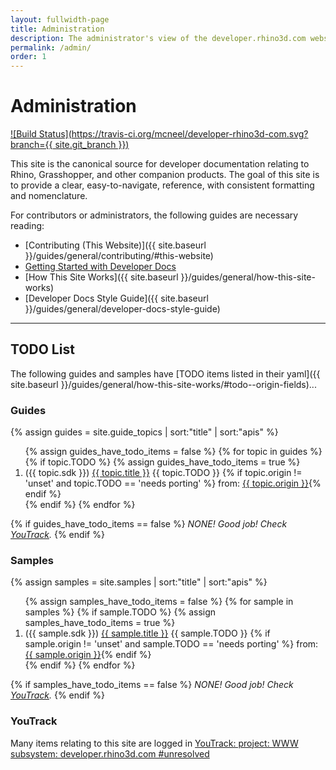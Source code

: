 ```yaml
---
layout: fullwidth-page
title: Administration
description: The administrator's view of the developer.rhino3d.com website.
permalink: /admin/
order: 1
---
```


# Administration

[![Build Status](https://travis-ci.org/mcneel/developer-rhino3d-com.svg?branch={{ site.git_branch }})](https://travis-ci.org/mcneel/developer-rhino3d-com)

This site is the canonical source for developer documentation relating to Rhino, Grasshopper, and other companion products.  The goal of this site is to provide a clear, easy-to-navigate, reference, with consistent formatting and nomenclature.

For contributors or administrators, the following guides are necessary reading:

- [Contributing (This Website)]({{ site.baseurl }}/guides/general/contributing/#this-website)
- [Getting Started with Developer Docs](https://github.com/mcneel/developer-rhino3d-com/blob/master/README.md)
- [How This Site Works]({{ site.baseurl }}/guides/general/how-this-site-works)
- [Developer Docs Style Guide]({{ site.baseurl }}/guides/general/developer-docs-style-guide)

---

## TODO List

The following guides and samples have [TODO items listed in their yaml]({{ site.baseurl }}/guides/general/how-this-site-works/#todo--origin-fields)...

### Guides

{% assign guides = site.guide_topics | sort:"title" | sort:"apis" %}
<div class="trigger">
  <ol>
  {% assign guides_have_todo_items = false %}
  {% for topic in guides %}
    {% if topic.TODO %}
      {% assign guides_have_todo_items = true %}
      <li>
        ({{ topic.sdk }}) <a class="page-link" href="{{ topic.url | prepend: site.baseurl }}">{{ topic.title }}</a> {{ topic.TODO }} {% if topic.origin != 'unset' and topic.TODO == 'needs porting' %} from: <a href="{{ topic.origin }}">{{ topic.origin }}</a>{% endif %}
      </li>
    {% endif %}
  {% endfor %}
  </ol>
</div>

{% if guides_have_todo_items == false %}
*NONE!  Good job!  Check [YouTrack](http://mcneel.myjetbrains.com/youtrack/issues?q=project%3A+WWW+subsystem%3A+developer.rhino3d.com+%23unresolved).*
{% endif %}

### Samples

{% assign samples = site.samples | sort:"title" | sort:"apis" %}
<div class="trigger">
  <ol>
  {% assign samples_have_todo_items = false %}
  {% for sample in samples %}
    {% if sample.TODO %}
      {% assign samples_have_todo_items = true %}
      <li>
        ({{ sample.sdk }}) <a class="page-link" href="{{ sample.url | prepend: site.baseurl }}">{{ sample.title }}</a>  {{ sample.TODO }} {% if sample.origin != 'unset'  and sample.TODO == 'needs porting' %} from: <a href="{{ sample.origin }}">{{ sample.origin }}</a>{% endif %}
    </li>
    {% endif %}
  {% endfor %}
  </ol>
</div>

{% if samples_have_todo_items == false %}
*NONE!  Good job!  Check [YouTrack](http://mcneel.myjetbrains.com/youtrack/issues?q=project%3A+WWW+subsystem%3A+developer.rhino3d.com+%23unresolved).*
{% endif %}

### YouTrack

Many items relating to this site are logged in [YouTrack: project: WWW subsystem: developer.rhino3d.com #unresolved](http://mcneel.myjetbrains.com/youtrack/issues?q=project%3A+WWW+subsystem%3A+developer.rhino3d.com+%23unresolved)
